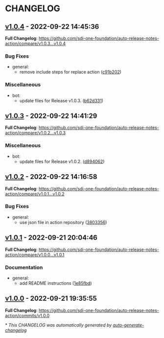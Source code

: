 # CHANGELOG

## [v1.0.4](https://github.com/sdi-one-foundation/auto-release-notes-action/releases/tag/v1.0.4) - 2022-09-22 14:45:36

**Full Changelog**: https://github.com/sdi-one-foundation/auto-release-notes-action/compare/v1.0.3...v1.0.4

### Bug Fixes

- general:
  - remove include steps for replace action ([c91b202](https://github.com/sdi-one-foundation/auto-release-notes-action/commit/c91b202cd64fea5eea6b572e180a461e78139435))

### Miscellaneous

- bot:
  - update files for Release v1.0.3. ([b62d331](https://github.com/sdi-one-foundation/auto-release-notes-action/commit/b62d331c4f18dff4161b6000f2b4ceb77dff07f1))

## [v1.0.3](https://github.com/sdi-one-foundation/auto-release-notes-action/releases/tag/v1.0.3) - 2022-09-22 14:41:29

**Full Changelog**: https://github.com/sdi-one-foundation/auto-release-notes-action/compare/v1.0.2...v1.0.3

### Miscellaneous

- bot:
  - update files for Release v1.0.2. ([d894062](https://github.com/sdi-one-foundation/auto-release-notes-action/commit/d894062609116c29b083f469d5602ef44804a0bb))

## [v1.0.2](https://github.com/sdi-one-foundation/auto-release-notes-action/releases/tag/v1.0.2) - 2022-09-22 14:16:58

**Full Changelog**: https://github.com/sdi-one-foundation/auto-release-notes-action/compare/v1.0.1...v1.0.2

### Bug Fixes

- general:
  - use json file in action repository ([3803356](https://github.com/sdi-one-foundation/auto-release-notes-action/commit/38033568ce0a161f6f85736023ce21eb7e8bab7f))

## [v1.0.1](https://github.com/sdi-one-foundation/auto-release-notes-action/releases/tag/v1.0.1) - 2022-09-21 20:04:46

**Full Changelog**: https://github.com/sdi-one-foundation/auto-release-notes-action/compare/v1.0.0...v1.0.1

### Documentation

- general:
  - add README instructions ([1e85fbd](https://github.com/sdi-one-foundation/auto-release-notes-action/commit/1e85fbd13ae97ad7548d1f3e412328250f7e3af2))

## [v1.0.0](https://github.com/sdi-one-foundation/auto-release-notes-action/releases/tag/v1.0.0) - 2022-09-21 19:35:55

**Full Changelog**: https://github.com/sdi-one-foundation/auto-release-notes-action/commits/v1.0.0

\* *This CHANGELOG was automatically generated by [auto-generate-changelog](https://github.com/BobAnkh/auto-generate-changelog)*
